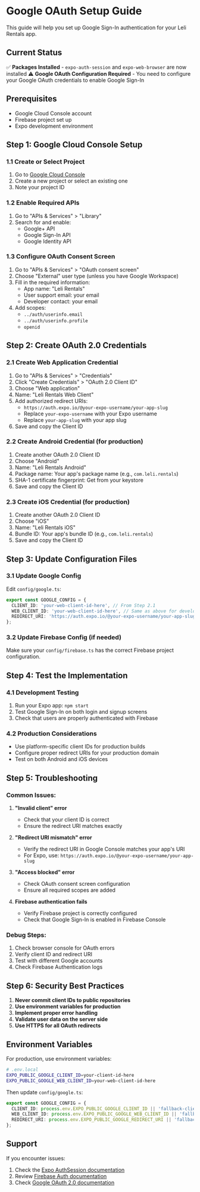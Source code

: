 # Google OAuth Setup Guide

This guide will help you set up Google Sign-In authentication for your Leli Rentals app.

## Current Status

✅ **Packages Installed** - `expo-auth-session` and `expo-web-browser` are now installed
⚠️ **Google OAuth Configuration Required** - You need to configure your Google OAuth credentials to enable Google Sign-In

## Prerequisites

- Google Cloud Console account
- Firebase project set up
- Expo development environment

## Step 1: Google Cloud Console Setup

### 1.1 Create or Select Project
1. Go to [Google Cloud Console](https://console.cloud.google.com/)
2. Create a new project or select an existing one
3. Note your project ID

### 1.2 Enable Required APIs
1. Go to "APIs & Services" > "Library"
2. Search for and enable:
   - Google+ API
   - Google Sign-In API
   - Google Identity API

### 1.3 Configure OAuth Consent Screen
1. Go to "APIs & Services" > "OAuth consent screen"
2. Choose "External" user type (unless you have Google Workspace)
3. Fill in the required information:
   - App name: "Leli Rentals"
   - User support email: your email
   - Developer contact: your email
4. Add scopes:
   - `../auth/userinfo.email`
   - `../auth/userinfo.profile`
   - `openid`

## Step 2: Create OAuth 2.0 Credentials

### 2.1 Create Web Application Credential
1. Go to "APIs & Services" > "Credentials"
2. Click "Create Credentials" > "OAuth 2.0 Client ID"
3. Choose "Web application"
4. Name: "Leli Rentals Web Client"
5. Add authorized redirect URIs:
   - `https://auth.expo.io/@your-expo-username/your-app-slug`
   - Replace `your-expo-username` with your Expo username
   - Replace `your-app-slug` with your app slug
6. Save and copy the Client ID

### 2.2 Create Android Credential (for production)
1. Create another OAuth 2.0 Client ID
2. Choose "Android"
3. Name: "Leli Rentals Android"
4. Package name: Your app's package name (e.g., `com.leli.rentals`)
5. SHA-1 certificate fingerprint: Get from your keystore
6. Save and copy the Client ID

### 2.3 Create iOS Credential (for production)
1. Create another OAuth 2.0 Client ID
2. Choose "iOS"
3. Name: "Leli Rentals iOS"
4. Bundle ID: Your app's bundle ID (e.g., `com.leli.rentals`)
5. Save and copy the Client ID

## Step 3: Update Configuration Files

### 3.1 Update Google Config
Edit `config/google.ts`:

```typescript
export const GOOGLE_CONFIG = {
  CLIENT_ID: 'your-web-client-id-here', // From Step 2.1
  WEB_CLIENT_ID: 'your-web-client-id-here', // Same as above for development
  REDIRECT_URI: 'https://auth.expo.io/@your-expo-username/your-app-slug',
};
```

### 3.2 Update Firebase Config (if needed)
Make sure your `config/firebase.ts` has the correct Firebase project configuration.

## Step 4: Test the Implementation

### 4.1 Development Testing
1. Run your Expo app: `npm start`
2. Test Google Sign-In on both login and signup screens
3. Check that users are properly authenticated with Firebase

### 4.2 Production Considerations
- Use platform-specific client IDs for production builds
- Configure proper redirect URIs for your production domain
- Test on both Android and iOS devices

## Step 5: Troubleshooting

### Common Issues:

1. **"Invalid client" error**
   - Check that your client ID is correct
   - Ensure the redirect URI matches exactly

2. **"Redirect URI mismatch" error**
   - Verify the redirect URI in Google Console matches your app's URI
   - For Expo, use: `https://auth.expo.io/@your-expo-username/your-app-slug`

3. **"Access blocked" error**
   - Check OAuth consent screen configuration
   - Ensure all required scopes are added

4. **Firebase authentication fails**
   - Verify Firebase project is correctly configured
   - Check that Google Sign-In is enabled in Firebase Console

### Debug Steps:
1. Check browser console for OAuth errors
2. Verify client ID and redirect URI
3. Test with different Google accounts
4. Check Firebase Authentication logs

## Step 6: Security Best Practices

1. **Never commit client IDs to public repositories**
2. **Use environment variables for production**
3. **Implement proper error handling**
4. **Validate user data on the server side**
5. **Use HTTPS for all OAuth redirects**

## Environment Variables

For production, use environment variables:

```bash
# .env.local
EXPO_PUBLIC_GOOGLE_CLIENT_ID=your-client-id-here
EXPO_PUBLIC_GOOGLE_WEB_CLIENT_ID=your-web-client-id-here
```

Then update `config/google.ts`:

```typescript
export const GOOGLE_CONFIG = {
  CLIENT_ID: process.env.EXPO_PUBLIC_GOOGLE_CLIENT_ID || 'fallback-client-id',
  WEB_CLIENT_ID: process.env.EXPO_PUBLIC_GOOGLE_WEB_CLIENT_ID || 'fallback-web-client-id',
  REDIRECT_URI: process.env.EXPO_PUBLIC_GOOGLE_REDIRECT_URI || 'fallback-redirect-uri',
};
```

## Support

If you encounter issues:
1. Check the [Expo AuthSession documentation](https://docs.expo.dev/versions/latest/sdk/auth-session/)
2. Review [Firebase Auth documentation](https://firebase.google.com/docs/auth)
3. Check [Google OAuth 2.0 documentation](https://developers.google.com/identity/protocols/oauth2)
